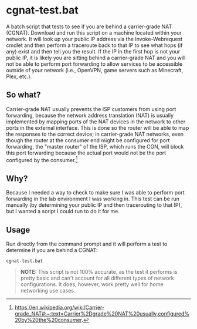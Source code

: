 # cgnat-test.bat
A batch script that tests to see if you are behind a carrier-grade NAT (CGNAT).  Download and run this script on a machine located within your network.  It will look up your public IP address via the Invoke-Webrequest cmdlet and then perform a traceroute back to that IP to see what hops (if any) exist and then tell you the result. If the IP in the first hop is not your public IP, it is likely you are sitting behind a carrier-grade NAT and you will not be able to perform port forwarding to allow services to be accessible outside of your network (i.e., OpenVPN, game servers such as Minecraft, Plex, etc.). 

## So what?
Carrier-grade NAT usually prevents the ISP customers from using port forwarding, because the network address translation (NAT) is usually implemented by mapping ports of the NAT devices in the network to other ports in the external interface. This is done so the router will be able to map the responses to the correct device; in carrier-grade NAT networks, even though the router at the consumer end might be configured for port forwarding, the "master router" of the ISP, which runs the CGN, will block this port forwarding because the actual port would not be the port configured by the consumer.[^1]

## Why?
Because I needed a way to check to make sure I was able to perform port forwarding in the lab environment I was working in. This test can be run manually (by determining your public IP and then tracerouting to that IP), but I wanted a script I could run to do it for me.

## Usage
Run directly from the command prompt and it will perform a test to determine if you are behind a CGNAT:
```
cgnat-test.bat
```

>**NOTE:** This script is not 100% accurate, as the test it performs is pretty basic and can't account for all different types of network configurations. It does, however, work pretty well for home networking use cases.

[^1]: https://en.wikipedia.org/wiki/Carrier-grade_NAT#:~:text=Carrier%2Dgrade%20NAT%20usually,configured%20by%20the%20consumer.
